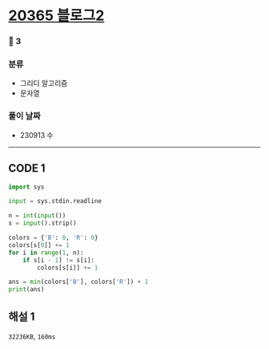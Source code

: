 # [20365 블로그2](https://www.acmicpc.net/problem/20365)

### 🥈 3

### 분류

- 그리디 알고리즘
- 문자열

### 풀이 날짜

- 230913 수

---

## CODE 1

```python
import sys

input = sys.stdin.readline

n = int(input())
s = input().strip()

colors = {'B': 0, 'R': 0}
colors[s[0]] += 1
for i in range(1, n):
    if s[i - 1] != s[i]:
        colors[s[i]] += 1

ans = min(colors['B'], colors['R']) + 1
print(ans)
```

## 해설 1

`32236KB`, `160ms`
